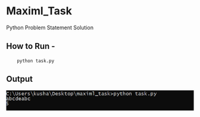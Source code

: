 # Maximl_Task
Python Problem Statement Solution

## How to Run - 
~~~
    python task.py
~~~

## Output 
<img src="output.PNG">

